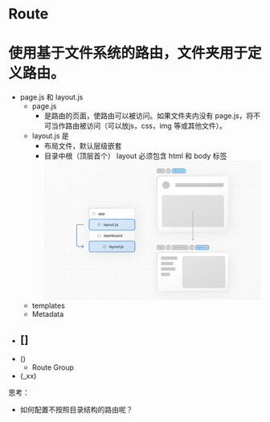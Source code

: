 # Route
# 使用基于文件系统的路由，文件夹用于定义路由。
- page.js 和 layout.js
    - page.js 
        - 是路由的页面，使路由可以被访问。如果文件夹内没有 page.js，将不可当作路由被访问（可以放js，css，img 等或其他文件）。
    - layout.js 是
        - 布局文件，默认层级嵌套
        - 目录中根（顶层首个） layout 必须包含 html 和 body 标签
            ![layout.js 布局嵌套演示图](./img/image.png)
    - templates
    - Metadata
- []
    - 
- ()
    - Route Group
- (_xx)

思考：
- 如何配置不按照目录结构的路由呢？
